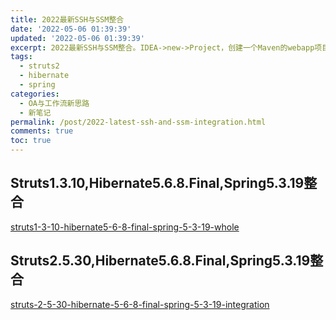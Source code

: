 ```yaml
---
title: 2022最新SSH与SSM整合
date: '2022-05-06 01:39:39'
updated: '2022-05-06 01:39:39'
excerpt: 2022最新SSH与SSM整合。IDEA->new->Project，创建一个Maven的webapp项目，选择 org.apache.maven的webapp骨架。
tags:
  - struts2
  - hibernate
  - spring
categories:
  - OA与工作流新思路
  - 新笔记
permalink: /post/2022-latest-ssh-and-ssm-integration.html
comments: true
toc: true
---
```

## Struts1.3.10,Hibernate5.6.8.Final,Spring5.3.19整合

[struts1-3-10-hibernate5-6-8-final-spring-5-3-19-whole](/post/struts1-3-10-hibernate5-6-8-final-spring-5-3-19-whole.html)

## Struts2.5.30,Hibernate5.6.8.Final,Spring5.3.19整合

[struts-2-5-30-hibernate-5-6-8-final-spring-5-3-19-integration](/post/struts-2-5-30-hibernate-5-6-8-final-spring-5-3-19-integration.html)